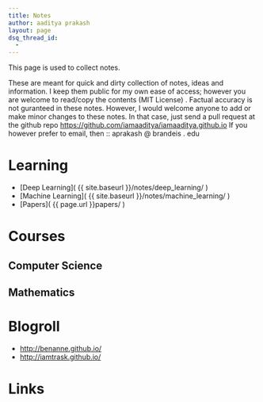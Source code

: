 ```yaml
---
title: Notes
author: aaditya prakash
layout: page
dsq_thread_id:
  - 
---
```


This page is used to collect notes.

These are meant for quick and dirty collection of notes, ideas and information. I keep them public for my own ease of access; however you are welcome to read/copy the contents (MIT License) . Factual accuracy is not guranteed in these notes.
However, I would welcome anyone to add or make minor changes to these notes. In that case, just send a pull request at the github repo https://github.com/iamaaditya/iamaaditya.github.io
If you however prefer to email, then :: aprakash   @     brandeis     .     edu  

# Learning
  * [Deep Learning]( {{ site.baseurl }}/notes/deep_learning/ )
  * [Machine Learning]( {{ site.baseurl }}/notes/machine_learning/ )
  * [Papers]( {{ page.url }}papers/ )

# Courses
## Computer Science
## Mathematics

# Blogroll
  * http://benanne.github.io/
  * http://iamtrask.github.io/

# Links


 


